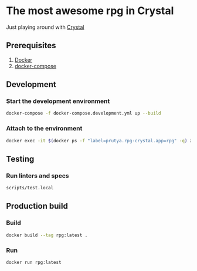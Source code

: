 # The most awesome rpg in Crystal
Just playing around with [Crystal](https://crystal-lang.org/)

## Prerequisites
1. [Docker](https://www.docker.com/)
1. [docker-compose](https://docs.docker.com/compose/)

## Development
### Start the development environment
```sh
docker-compose -f docker-compose.development.yml up --build
```
### Attach to the environment
```sh
docker exec -it $(docker ps -f "label=prutya.rpg-crystal.app=rpg" -q) zsh
```

## Testing
### Run linters and specs
```sh
scripts/test.local
```

## Production build
### Build
```sh
docker build --tag rpg:latest .
```

### Run
```sh
docker run rpg:latest
```
